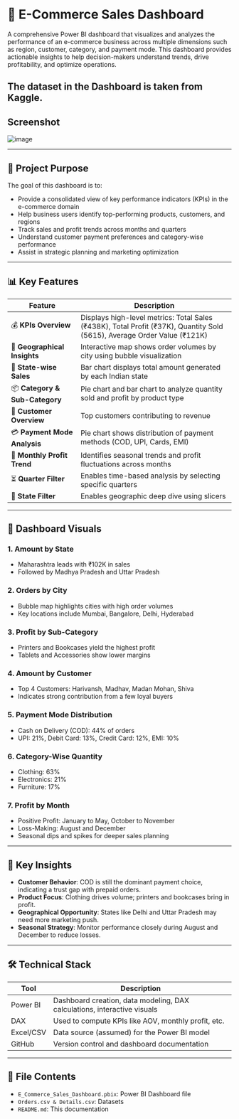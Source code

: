 # 🛒 E-Commerce Sales Dashboard

A comprehensive Power BI dashboard that visualizes and analyzes the performance of an e-commerce business across multiple dimensions such as region, customer, category, and payment mode. This dashboard provides actionable insights to help decision-makers understand trends, drive profitability, and optimize operations.

**The dataset in the Dashboard is taken from Kaggle.**
---

## Screenshot 
![image](https://github.com/user-attachments/assets/647b9abb-1607-4c9a-8712-803c8df50034)


---

## 📌 Project Purpose

The goal of this dashboard is to:
- Provide a consolidated view of key performance indicators (KPIs) in the e-commerce domain
- Help business users identify top-performing products, customers, and regions
- Track sales and profit trends across months and quarters
- Understand customer payment preferences and category-wise performance
- Assist in strategic planning and marketing optimization

---

## 📊 Key Features

| Feature                        | Description |
|-------------------------------|-------------|
| 💰 **KPIs Overview**           | Displays high-level metrics: Total Sales (₹438K), Total Profit (₹37K), Quantity Sold (5615), Average Order Value (₹121K) |
| 📍 **Geographical Insights**   | Interactive map shows order volumes by city using bubble visualization |
| 🧾 **State-wise Sales**        | Bar chart displays total amount generated by each Indian state |
| 📦 **Category & Sub-Category** | Pie chart and bar chart to analyze quantity sold and profit by product type |
| 👤 **Customer Overview**       | Top customers contributing to revenue |
| 💳 **Payment Mode Analysis**   | Pie chart shows distribution of payment methods (COD, UPI, Cards, EMI) |
| 📅 **Monthly Profit Trend**    | Identifies seasonal trends and profit fluctuations across months |
| ⏳ **Quarter Filter**          | Enables time-based analysis by selecting specific quarters |
| 🧭 **State Filter**            | Enables geographic deep dive using slicers |

---

## 📍 Dashboard Visuals

### 1. **Amount by State**
- Maharashtra leads with ₹102K in sales
- Followed by Madhya Pradesh and Uttar Pradesh

### 2. **Orders by City**
- Bubble map highlights cities with high order volumes
- Key locations include Mumbai, Bangalore, Delhi, Hyderabad

### 3. **Profit by Sub-Category**
- Printers and Bookcases yield the highest profit
- Tablets and Accessories show lower margins

### 4. **Amount by Customer**
- Top 4 Customers: Harivansh, Madhav, Madan Mohan, Shiva
- Indicates strong contribution from a few loyal buyers

### 5. **Payment Mode Distribution**
- Cash on Delivery (COD): 44% of orders
- UPI: 21%, Debit Card: 13%, Credit Card: 12%, EMI: 10%

### 6. **Category-Wise Quantity**
- Clothing: 63%
- Electronics: 21%
- Furniture: 17%

### 7. **Profit by Month**
- Positive Profit: January to May, October to November
- Loss-Making: August and December
- Seasonal dips and spikes for deeper sales planning

---

## 🧠 Key Insights

- **Customer Behavior**: COD is still the dominant payment choice, indicating a trust gap with prepaid orders.
- **Product Focus**: Clothing drives volume; printers and bookcases bring in profit.
- **Geographical Opportunity**: States like Delhi and Uttar Pradesh may need more marketing push.
- **Seasonal Strategy**: Monitor performance closely during August and December to reduce losses.

---

## 🛠️ Technical Stack

| Tool          | Description |
|---------------|-------------|
| Power BI      | Dashboard creation, data modeling, DAX calculations, interactive visuals |
| DAX           | Used to compute KPIs like AOV, monthly profit, etc. |
| Excel/CSV     | Data source (assumed) for the Power BI model |
| GitHub        | Version control and dashboard documentation |

---

## 📂 File Contents

- `E_Commerce_Sales_Dashboard.pbix`: Power BI Dashboard file
- `Orders.csv & Details.csv`: Datasets
- `README.md`: This documentation

